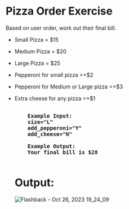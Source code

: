# Pizza Order Exercise

Based on user order, work out their final bill.
- Small Pizza = $15
- Medium Pizza = $20
- Large Pizza = $25
- Pepperoni for small pizza =+$2
- Pepperoni for Medium or Large pizza =+$3
- Extra cheese for any pizza =+$1

  <pre>
    <strong>
      Example Input:
      size="L"
      add_pepperoni="Y"
      add_cheese="N"

      Example Output:
      Your final bill is $28
    </strong>
  </pre>

  # Output:
  
  ![Flashback - Oct 26, 2023 19_24_09](https://github.com/poojaasinghhh/100-Days-of-Code-Python/assets/137191212/c12e3c13-4f9b-4fbe-b347-0c37ffbfefa2)
